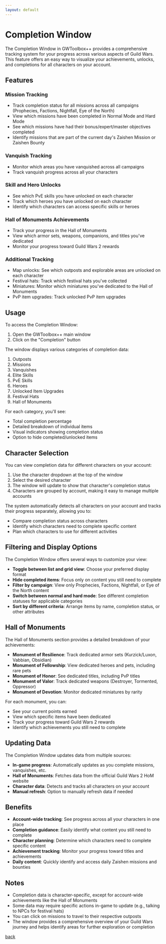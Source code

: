 ```yaml
---
layout: default
---
```


# Completion Window

The Completion Window in GWToolbox++ provides a comprehensive tracking system for your progress across various aspects of Guild Wars. This feature offers an easy way to visualize your achievements, unlocks, and completions for all characters on your account.

## Features

### Mission Tracking
- Track completion status for all missions across all campaigns (Prophecies, Factions, Nightfall, Eye of the North)
- View which missions have been completed in Normal Mode and Hard Mode
- See which missions have had their bonus/expert/master objectives completed
- Identify missions that are part of the current day's Zaishen Mission or Zaishen Bounty

### Vanquish Tracking
- Monitor which areas you have vanquished across all campaigns
- Track vanquish progress across all your characters

### Skill and Hero Unlocks
- See which PvE skills you have unlocked on each character
- Track which heroes you have unlocked on each character
- Identify which characters can access specific skills or heroes

### Hall of Monuments Achievements
- Track your progress in the Hall of Monuments
- View which armor sets, weapons, companions, and titles you've dedicated
- Monitor your progress toward Guild Wars 2 rewards

### Additional Tracking
- Map unlocks: See which outposts and explorable areas are unlocked on each character
- Festival hats: Track which festival hats you've collected
- Miniatures: Monitor which miniatures you've dedicated to the Hall of Monuments
- PvP item upgrades: Track unlocked PvP item upgrades

## Usage

To access the Completion Window:
1. Open the GWToolbox++ main window
2. Click on the "Completion" button

The window displays various categories of completion data:

1. Outposts
2. Missions
3. Vanquishes
4. Elite Skills
5. PvE Skills
6. Heroes
7. Unlocked Item Upgrades
8. Festival Hats
9. Hall of Monuments

For each category, you'll see:
- Total completion percentage
- Detailed breakdown of individual items
- Visual indicators showing completion status
- Option to hide completed/unlocked items

## Character Selection

You can view completion data for different characters on your account:
1. Use the character dropdown at the top of the window
2. Select the desired character
3. The window will update to show that character's completion status
4. Characters are grouped by account, making it easy to manage multiple accounts

The system automatically detects all characters on your account and tracks their progress separately, allowing you to:
- Compare completion status across characters
- Identify which characters need to complete specific content
- Plan which characters to use for different activities

## Filtering and Display Options

The Completion Window offers several ways to customize your view:
- **Toggle between list and grid view**: Choose your preferred display format
- **Hide completed items**: Focus only on content you still need to complete
- **Filter by campaign**: View only Prophecies, Factions, Nightfall, or Eye of the North content
- **Switch between normal and hard mode**: See different completion statuses for applicable categories
- **Sort by different criteria**: Arrange items by name, completion status, or other attributes

## Hall of Monuments

The Hall of Monuments section provides a detailed breakdown of your achievements:
- **Monument of Resilience**: Track dedicated armor sets (Kurzick/Luxon, Vabbian, Obsidian)
- **Monument of Fellowship**: View dedicated heroes and pets, including rare pets
- **Monument of Honor**: See dedicated titles, including PvP titles
- **Monument of Valor**: Track dedicated weapons (Destroyer, Tormented, Oppressor)
- **Monument of Devotion**: Monitor dedicated miniatures by rarity

For each monument, you can:
- See your current points earned
- View which specific items have been dedicated
- Track your progress toward Guild Wars 2 rewards
- Identify which achievements you still need to complete

## Updating Data

The Completion Window updates data from multiple sources:
- **In-game progress**: Automatically updates as you complete missions, vanquishes, etc.
- **Hall of Monuments**: Fetches data from the official Guild Wars 2 HoM website
- **Character data**: Detects and tracks all characters on your account
- **Manual refresh**: Option to manually refresh data if needed

## Benefits

- **Account-wide tracking**: See progress across all your characters in one place
- **Completion guidance**: Easily identify what content you still need to complete
- **Character planning**: Determine which characters need to complete specific content
- **Achievement tracking**: Monitor your progress toward titles and achievements
- **Daily content**: Quickly identify and access daily Zaishen missions and bounties

## Notes

- Completion data is character-specific, except for account-wide achievements like the Hall of Monuments
- Some data may require specific actions in-game to update (e.g., talking to NPCs for festival hats)
- You can click on missions to travel to their respective outposts
- The window provides a comprehensive overview of your Guild Wars journey and helps identify areas for further exploration or completion

[back](./)
